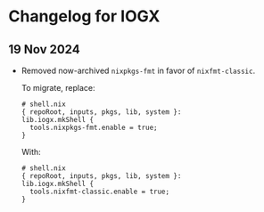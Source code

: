 # Changelog for IOGX

## 19 Nov 2024

- Removed now-archived `nixpkgs-fmt` in favor of `nixfmt-classic`. 
  
  To migrate, replace:
  ```
  # shell.nix 
  { repoRoot, inputs, pkgs, lib, system }:
  lib.iogx.mkShell {
    tools.nixpkgs-fmt.enable = true;
  }
  ```
  With:
  ```
  # shell.nix 
  { repoRoot, inputs, pkgs, lib, system }:
  lib.iogx.mkShell {
    tools.nixfmt-classic.enable = true;
  }
  ```
  